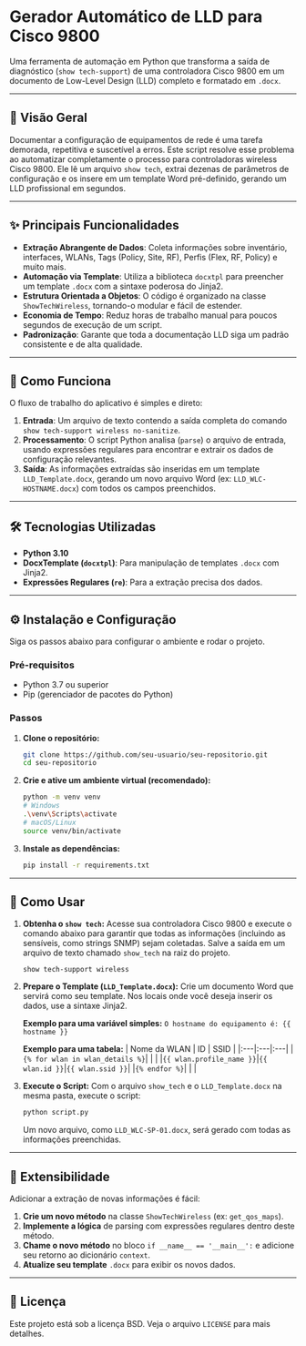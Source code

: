# Gerador Automático de LLD para Cisco 9800

Uma ferramenta de automação em Python que transforma a saída de diagnóstico (`show tech-support`) de uma controladora Cisco 9800 em um documento de Low-Level Design (LLD) completo e formatado em `.docx`.

-----

## 📄 Visão Geral

Documentar a configuração de equipamentos de rede é uma tarefa demorada, repetitiva e suscetível a erros. Este script resolve esse problema ao automatizar completamente o processo para controladoras wireless Cisco 9800. Ele lê um arquivo `show tech`, extrai dezenas de parâmetros de configuração e os insere em um template Word pré-definido, gerando um LLD profissional em segundos.

-----

## ✨ Principais Funcionalidades

  - **Extração Abrangente de Dados**: Coleta informações sobre inventário, interfaces, WLANs, Tags (Policy, Site, RF), Perfis (Flex, RF, Policy) e muito mais.
  - **Automação via Template**: Utiliza a biblioteca `docxtpl` para preencher um template `.docx` com a sintaxe poderosa do Jinja2.
  - **Estrutura Orientada a Objetos**: O código é organizado na classe `ShowTechWireless`, tornando-o modular e fácil de estender.
  - **Economia de Tempo**: Reduz horas de trabalho manual para poucos segundos de execução de um script.
  - **Padronização**: Garante que toda a documentação LLD siga um padrão consistente e de alta qualidade.

-----

## 🚀 Como Funciona

O fluxo de trabalho do aplicativo é simples e direto:

1.  **Entrada**: Um arquivo de texto contendo a saída completa do comando `show tech-support wireless no-sanitize`.
2.  **Processamento**: O script Python analisa (`parse`) o arquivo de entrada, usando expressões regulares para encontrar e extrair os dados de configuração relevantes.
3.  **Saída**: As informações extraídas são inseridas em um template `LLD_Template.docx`, gerando um novo arquivo Word (ex: `LLD_WLC-HOSTNAME.docx`) com todos os campos preenchidos.

-----

## 🛠️ Tecnologias Utilizadas

  - **Python 3.10**
  - **DocxTemplate (`docxtpl`)**: Para manipulação de templates `.docx` com Jinja2.
  - **Expressões Regulares (`re`)**: Para a extração precisa dos dados.

-----

## ⚙️ Instalação e Configuração

Siga os passos abaixo para configurar o ambiente e rodar o projeto.

### Pré-requisitos

  - Python 3.7 ou superior
  - Pip (gerenciador de pacotes do Python)

### Passos

1.  **Clone o repositório:**

    ```bash
    git clone https://github.com/seu-usuario/seu-repositorio.git
    cd seu-repositorio
    ```

2.  **Crie e ative um ambiente virtual (recomendado):**

    ```bash
    python -m venv venv
    # Windows
    .\venv\Scripts\activate
    # macOS/Linux
    source venv/bin/activate
    ```

3.  **Instale as dependências:**
   
    ```bash
    pip install -r requirements.txt
    ```

-----

## 🏃 Como Usar

1.  **Obtenha o `show tech`:**
    Acesse sua controladora Cisco 9800 e execute o comando abaixo para garantir que todas as informações (incluindo as sensíveis, como strings SNMP) sejam coletadas. Salve a saída em um arquivo de texto chamado `show_tech` na raiz do projeto.

    ```
    show tech-support wireless
    ```

2.  **Prepare o Template (`LLD_Template.docx`):**
    Crie um documento Word que servirá como seu template. Nos locais onde você deseja inserir os dados, use a sintaxe Jinja2.

    **Exemplo para uma variável simples:**
    `O hostname do equipamento é: {{ hostname }}`

    **Exemplo para uma tabela:**
    | Nome da WLAN | ID | SSID |
    |:---|:---|:---|
    |`{% for wlan in wlan_details %}`| | |
    |`{{ wlan.profile_name }}`|`{{ wlan.id }}`|`{{ wlan.ssid }}`|
    |`{% endfor %}`| | |

3.  **Execute o Script:**
    Com o arquivo `show_tech` e o `LLD_Template.docx` na mesma pasta, execute o script:

    ```bash
    python script.py
    ```

    Um novo arquivo, como `LLD_WLC-SP-01.docx`, será gerado com todas as informações preenchidas.

-----

## 🔧 Extensibilidade

Adicionar a extração de novas informações é fácil:

1.  **Crie um novo método** na classe `ShowTechWireless` (ex: `get_qos_maps`).
2.  **Implemente a lógica** de parsing com expressões regulares dentro deste método.
3.  **Chame o novo método** no bloco `if __name__ == '__main__':` e adicione seu retorno ao dicionário `context`.
4.  **Atualize seu template** `.docx` para exibir os novos dados.

-----

## 📜 Licença

Este projeto está sob a licença BSD. Veja o arquivo `LICENSE` para mais detalhes.

